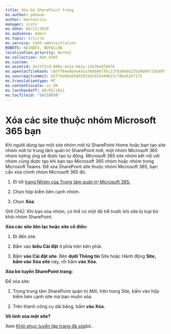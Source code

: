 ```yaml
---
title: Xóa bỏ SharePoint trang
ms.author: pebaum
author: bentoncity
manager: scotv
ms.date: 04/21/2020
ms.audience: Admin
ms.topic: article
ms.service: o365-administration
ROBOTS: NOINDEX, NOFOLLOW
localization_priority: Normal
ms.collection: Adm_O365
ms.custom: ''
ms.assetid: 4a71f3cd-000a-4a1a-b42a-15b70a8fb6f8
ms.openlocfilehash: c8dff84e8b4a4a1a78db98736c23f8a0b0d235d9b09f15bd9ff770785badb4f2
ms.sourcegitcommit: b5f7da89a650d2915dc652449623c78be6247175
ms.translationtype: MT
ms.contentlocale: vi-VN
ms.lasthandoff: 08/05/2021
ms.locfileid: "54118550"
---
```

# <a name="delete-sites-that-belong-to-a-microsoft-365-group"></a>Xóa các site thuộc nhóm Microsoft 365 bạn

Khi người dùng tạo một site nhóm mới từ SharePoint Home hoặc bạn tạo site nhóm mới từ trung tâm quản trị SharePoint mới, một nhóm Microsoft 365 nhóm tương ứng sẽ được tạo tự động. Microsoft 365 site nhóm kết nối với nhóm cũng được tạo khi bạn tạo Microsoft 365 nhóm hoặc nhóm trong Microsoft Teams. Để xóa SharePoint site thuộc nhóm Microsoft 365, bạn cần xóa chính nhóm Microsoft 365 đó. 
  
1. Đi tới [trang Nhóm của Trung tâm quản trị Microsoft 365.](https://portal.office.com/adminportal/home#/groups)
    
2. Chọn hộp kiểm bên cạnh nhóm.
    
3. Chọn **Xóa**.
    
GHI CHÚ: Khi bạn xóa nhóm, có thể có một độ trễ trước khi site bị loại bỏ khỏi nhóm SharePoint.
  
**Xóa các site liên lạc hoặc site cổ điển:**

1. Đi đến site.
  
2. Bấm vào **biểu Cài đặt** ở phía trên bên phải. 
  
3. Bấm **vào Cài đặt site**. Bên **dưới Thông tin** Site hoặc Hành động **Site,** **bấm vào Xóa site** này, rồi bấm **vào Xóa.**
  
**Xóa bỏ tuyển SharePoint trang:**

Để xóa site:
  
1. Trong trung tâm SharePoint quản trị Mới, trên  trang Site, bấm vào hộp kiểm bên cạnh site mà bạn muốn xóa. 
    
2. Trên thanh công cụ dải băng, bấm **vào Xóa.**
    
**Vô tình xóa một site?**

Xem [Khôi phục tuyển tập trang đã xóa](https://go.microsoft.com/fwlink/?linkid=867660)bỏ .
  

